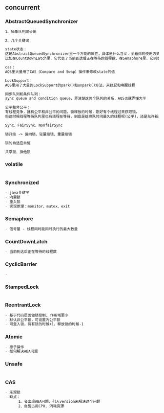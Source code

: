## concurrent

### AbstractQueuedSynchronizer

``` markdown
1、抽象队列同步器

2、几个关键词

state状态：
这是AbstractQueuedSynchronizer里一个万能的属性，具体是什么含义，全看你的使用方式，
比如在CountDownLatch里，它代表了当前到达后正在等待的线程数，在Semaphore里，它则表示当前进去后正在运行的线程数

cas：
AQS里大量用了CAS（Compare and Swap）操作来修改state的值

LockSupport：
AQS里用了大量的LockSupport的park()和unpark()方法，来挂起和唤醒线程

同步队列和条件队列：
sync queue and condition queue，弄清楚这两个队列的关系，AQS也就弄懂大半

公平和非公平：
有线程竞争，就有公平和非公平的问题。锁释放的时候，刚好有个线程过来获取锁，
但这时候线程等待队列里也有线程在等待，到底是给排队时间最久的线程呢(公平)，还是允许新来的线程参与竞争（不公平）？

Sync、FairSync、NonfairSync

锁升级 -> 偏向锁、轻量级锁、重量级锁

锁的自适应自旋

共享锁、排他锁
```

### volatile

```markdown

```

### Synchronized

```markdown
- java关键字
- 内置锁
- 重入锁
- 实现原理：monitor、mutex、exit 
```

### Semaphore

```markdown
- 信号量 - 线程同时能同时执行的最大数量

```

### CountDownLatch

```markdown
- 当前到达后正在等待的线程数
```

### CyclicBarrier

```markdown
- 
```

### StampedLock

```markdown

```

### ReentrantLock

```markdown
- 基于代码层面做锁控制, 作用域更小
- 默认非公平锁，可设置为公平锁
- 可重入锁，持有锁的时候+1，释放锁的时候-1
```

### Atomic

```markdown
- 原子操作
- 如何解决ABA问题
```

### Unsafe

```markdown
```

### CAS

```markdown
- 乐观锁
- 缺点：
      1、会出现ABA问题，引入version来解决这个问题
      2、自旋占用CPU, 消耗资源
```







